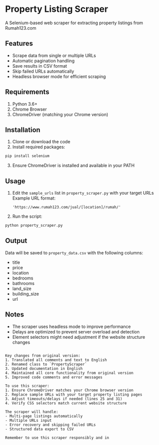 # Property Listing Scraper

A Selenium-based web scraper for extracting property listings from Rumah123.com

## Features
- Scrape data from single or multiple URLs
- Automatic pagination handling
- Save results in CSV format
- Skip failed URLs automatically
- Headless browser mode for efficient scraping

## Requirements
1. Python 3.6+
2. Chrome Browser
3. ChromeDriver (matching your Chrome version)

## Installation
1. Clone or download the code
2. Install required packages:
```bash
pip install selenium
```
3. Ensure ChromeDriver is installed and available in your PATH

## Usage
1. Edit the `sample_urls` list in `property_scraper.py` with your target URLs
   Example URL format:
   ```
   'https://www.rumah123.com/jual/[location]/rumah/'
   ```
2. Run the script:
```bash
python property_scraper.py
```

## Output
Data will be saved to `property_data.csv` with the following columns:
- title
- price
- location
- bedrooms
- bathrooms
- land_size
- building_size
- url

## Notes
- The scraper uses headless mode to improve performance
- Delays are optimized to prevent server overload and detection
- Element selectors might need adjustment if the website structure changes
```

Key changes from original version:
1. Translated all comments and text to English
2. Renamed class to `PropertyScraper`
3. Updated documentation in English
4. Maintained all core functionality from original version
5. Improved code comments and error messages

To use this scraper:
1. Ensure ChromeDriver matches your Chrome browser version
2. Replace sample URLs with your target property listing pages
3. Adjust timeouts/delays if needed (lines 25 and 31)
4. Verify CSS selectors match current website structure

The scraper will handle:
- Multi-page listings automatically
- Multiple URLs input
- Error recovery and skipping failed URLs
- Structured data export to CSV

Remember to use this scraper responsibly and in

